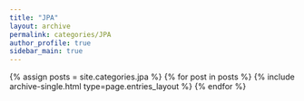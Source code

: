 ```yaml
---
title: "JPA"
layout: archive
permalink: categories/JPA
author_profile: true
sidebar_main: true
---
```



{% assign posts = site.categories.jpa %}
{% for post in posts %} {% include archive-single.html type=page.entries_layout %} {% endfor %}